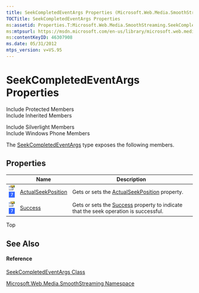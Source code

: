 ```yaml
---
title: SeekCompletedEventArgs Properties (Microsoft.Web.Media.SmoothStreaming)
TOCTitle: SeekCompletedEventArgs Properties
ms:assetid: Properties.T:Microsoft.Web.Media.SmoothStreaming.SeekCompletedEventArgs
ms:mtpsurl: https://msdn.microsoft.com/en-us/library/microsoft.web.media.smoothstreaming.seekcompletedeventargs_properties(v=VS.95)
ms:contentKeyID: 46307908
ms.date: 05/31/2012
mtps_version: v=VS.95
---
```


# SeekCompletedEventArgs Properties

Include Protected Members  
Include Inherited Members  

Include Silverlight Members  
Include Windows Phone Members  

The [SeekCompletedEventArgs](seekcompletedeventargs-class-microsoft-web-media-smoothstreaming_1.md) type exposes the following members.

## Properties

||Name|Description|
|--- |--- |--- |
|![Public property](images/Ff728140.pubproperty(en-us,VS.90).gif "Public property") ![Supported by Windows Phone](images/Ff728255.slMobile(VS.95).gif "Supported by Windows Phone")|[ActualSeekPosition](seekcompletedeventargs-actualseekposition-property-microsoft-web-media-smoothstreaming_1.md)|Gets or sets the [ActualSeekPosition](seekcompletedeventargs-actualseekposition-property-microsoft-web-media-smoothstreaming_1.md) property.|
|![Public property](images/Ff728140.pubproperty(en-us,VS.90).gif "Public property") ![Supported by Windows Phone](images/Ff728255.slMobile(VS.95).gif "Supported by Windows Phone")|[Success](seekcompletedeventargs-success-property-microsoft-web-media-smoothstreaming_1.md)|Gets or sets the [Success](seekcompletedeventargs-success-property-microsoft-web-media-smoothstreaming_1.md) property to indicate that the seek operation is successful.|

Top

## See Also

#### Reference

[SeekCompletedEventArgs Class](seekcompletedeventargs-class-microsoft-web-media-smoothstreaming_1.md)

[Microsoft.Web.Media.SmoothStreaming Namespace](microsoft-web-media-smoothstreaming-namespace_1.md)

